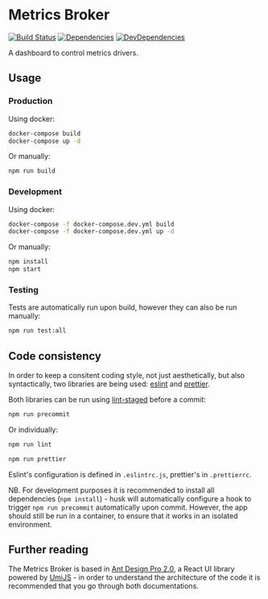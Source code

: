 # Metrics Broker
[![Build Status](https://travis-ci.org/hirmeos/metrics_broker.svg?branch=master)](https://travis-ci.org/hirmeos/metrics_broker) [![Dependencies](https://img.shields.io/david/hirmeos/metrics_broker.svg)](https://david-dm.org/hirmeos/metrics_broker) [![DevDependencies](https://img.shields.io/david/dev/hirmeos/metrics_broker.svg)](https://david-dm.org/hirmeos/metrics_broker?type=dev)

A dashboard to control metrics drivers.

## Usage
### Production
Using docker:
```bash
docker-compose build
docker-compose up -d
```

Or manually:
```bash
npm run build
```

### Development
Using docker:
```bash
docker-compose -f docker-compose.dev.yml build
docker-compose -f docker-compose.dev.yml up -d
```

Or manually:
```bash
npm install
npm start
```

### Testing
Tests are automatically run upon build, however they can also be run manually:
```bash
npm run test:all
```

## Code consistency
In order to keep a consitent coding style, not just aesthetically, but also syntactically, two libraries are being used: [eslint](https://eslint.org/) and [prettier](https://prettier.io/).

Both libraries can be run using [lint-staged](https://www.npmjs.com/package/lint-staged) before a commit:
```bash
npm run precommit
```
Or individually:
```bash
npm run lint
```
```bash
npm run prettier
```

Eslint's configuration is defined in `.eslintrc.js`, prettier's in `.prettierrc`.

NB. For development purposes it is recommended to install all dependencies (`npm install`) - husk will automatically configure a hook to trigger `npm run precommit` automatically upon commit. However, the app should still be run in a container, to ensure that it works in an isolated environment.

## Further reading
The Metrics Broker is based in [Ant Design Pro 2.0](https://pro.ant.design/), a React UI library powered by [UmiJS](https://umijs.org/) - in order to understand the architecture of the code it is recommended that you go through both documentations.
